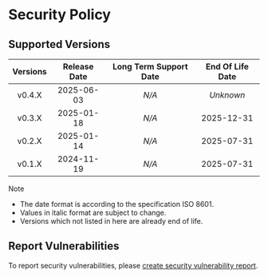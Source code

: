 # Security Policy

## Supported Versions

| **Versions** | **Release Date** | **Long Term Support Date** | **End Of Life Date** |
|:-:|:-:|:-:|:-:|
| v0.4.X | 2025-06-03 | *N/A* | *Unknown* |
| v0.3.X | 2025-01-18 | *N/A* | 2025-12-31 |
| v0.2.X | 2025-01-14 | *N/A* | 2025-07-31 |
| v0.1.X | 2024-11-19 | *N/A* | 2025-07-31 |

> [!NOTE]
> - The date format is according to the specification ISO 8601.
> - Values in italic format are subject to change.
> - Versions which not listed in here are already end of life.

## Report Vulnerabilities

To report security vulnerabilities, please [create security vulnerability report](https://github.com/hugoalh/hugoalh/blob/main/guides/universal-contributing.md#create-security-vulnerability-report).
